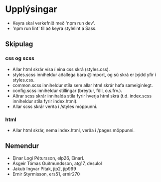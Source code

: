 # Upplýsingar
* Keyra skal verkefnið með 'npm run dev'.
* 'npm run lint' til að keyra stylelint á Sass.
## Skipulag
### css og scss
* Allar html skrár vísa í eina css skrá (styles.css).
* styles.scss inniheldur aðallega bara @import, og sú skrá er þýdd yfir í styles.css.
* common.scss inniheldur stíla sem allar html skrár hafa sameiginlegt.
* config.scss inniheldur stillingar (breytur, föll, o.s.frv.). 
* Aðrar scss skrár innihalda stíla fyrir hverja html skrá (t.d. index.scss inniheldur stíla fyrir index.html).
* Allar scss skrár verða í /styles möppunni.
### html
* Allar html skrár, nema index.html, verða í /pages möppunni.
## Nemendur
* Einar Logi Pétursson, elp26, EinarL
* Ásgeir Tómas Guðmundsson, atg17, desulol
* Jakub Ingvar Pitak, jip2, jip999
* Ernir Styrmisson, ers51, ernir270
